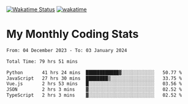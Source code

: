 [![Wakatime Status](https://github.com/noopurphalak/noopurphalak/workflows/wakatime-status-update/badge.svg)](https://github.com/noopurphalak/noopurphalak/actions/workflows/main.yml)
[![wakatime](https://wakatime.com/badge/user/80ace140-ef40-4fdd-b8ed-f3be3d2e1aea.svg)](https://wakatime.com/@80ace140-ef40-4fdd-b8ed-f3be3d2e1aea)

# My Monthly Coding Stats

<!--START_SECTION:waka-->

```txt
From: 04 December 2023 - To: 03 January 2024

Total Time: 79 hrs 51 mins

Python       41 hrs 24 mins  ████████████▓░░░░░░░░░░░░   50.77 %
JavaScript   27 hrs 30 mins  ████████▒░░░░░░░░░░░░░░░░   33.75 %
Vue.js       2 hrs 53 mins   █░░░░░░░░░░░░░░░░░░░░░░░░   03.56 %
JSON         2 hrs 3 mins    ▓░░░░░░░░░░░░░░░░░░░░░░░░   02.52 %
TypeScript   2 hrs 3 mins    ▓░░░░░░░░░░░░░░░░░░░░░░░░   02.52 %
```

<!--END_SECTION:waka-->
